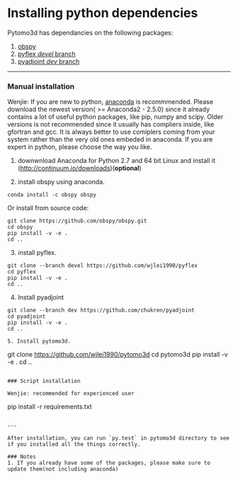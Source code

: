 # Installing python dependencies

Pytomo3d has dependancies on the following packages:

1. [obspy](https://github.com/obspy/obspy)
2. [pyflex *devel* branch](https://github.com/wjlei1990/pyflex)
3. [pyadjoint *dev* branch](https://github.com/chukren/pyadjoint)

---

### Manual installation

Wenjie: If you are new to python, [anaconda](https://www.continuum.io/downloads) is recommmended. Please download the newest version( >= Anaconda2 - 2.5.0) since it already contains a lot of useful python packages, like pip, numpy and scipy.  Older versions is not recommended since it usually has compliers inside, like gfortran and gcc. It is always better to use comiplers coming from your system rather than the very old ones embeded in anaconda. If you are expert in python, please choose the way you like.

1. downwnload Anaconda for Python 2.7 and 64 bit Linux and install it (http://continuum.io/downloads)(**optional**)

2. install obspy using anaconda.
```
conda install -c obspy obspy
```

Or install from source code:
```
git clone https://github.com/obspy/obspy.git
cd obspy
pip install -v -e .
cd ..
```

3. install pyflex.
```
git clone --branch devel https://github.com/wjlei1990/pyflex 
cd pyflex
pip install -v -e .
cd ..
```

4. Install pyadjoint
```
git clone --branch dev https://github.com/chukren/pyadjoint 
cd pyadjoint
pip install -v -e .
cd ..

5. Install pytomo3d.
```
git clone https://github.com/wjlei1990/pytomo3d
cd pytomo3d
pip install -v -e .
cd ..
```

### Script installation

Wenjie: recommended for experienced user

```
pip install -r requirements.txt
```

---

After installation, you can run `py.test` in pytomo3d directory to see if you installed all the things correctly.

### Notes
1. If you already have some of the packages, please make sure to update them(not including anaconda)
